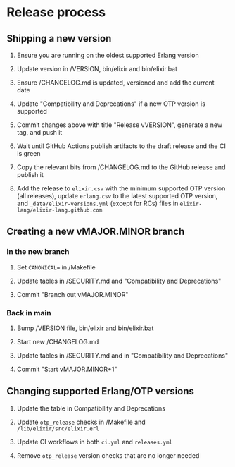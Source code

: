 # Release process

## Shipping a new version

1. Ensure you are running on the oldest supported Erlang version

2. Update version in /VERSION, bin/elixir and bin/elixir.bat

3. Ensure /CHANGELOG.md is updated, versioned and add the current date

4. Update "Compatibility and Deprecations" if a new OTP version is supported

5. Commit changes above with title "Release vVERSION", generate a new tag, and push it

6. Wait until GitHub Actions publish artifacts to the draft release and the CI is green

7. Copy the relevant bits from /CHANGELOG.md to the GitHub release and publish it

8. Add the release to `elixir.csv` with the minimum supported OTP version (all releases), update `erlang.csv` to the latest supported OTP version, and `_data/elixir-versions.yml` (except for RCs) files in `elixir-lang/elixir-lang.github.com`

## Creating a new vMAJOR.MINOR branch

### In the new branch

1. Set `CANONICAL=` in /Makefile

2. Update tables in /SECURITY.md and "Compatibility and Deprecations"

3. Commit "Branch out vMAJOR.MINOR"

### Back in main

1. Bump /VERSION file, bin/elixir and bin/elixir.bat

2. Start new /CHANGELOG.md

3. Update tables in /SECURITY.md and in "Compatibility and Deprecations"

4. Commit "Start vMAJOR.MINOR+1"

## Changing supported Erlang/OTP versions

1. Update the table in Compatibility and Deprecations

2. Update `otp_release` checks in /Makefile and `/lib/elixir/src/elixir.erl`

3. Update CI workflows in both `ci.yml` and `releases.yml`

4. Remove `otp_release` version checks that are no longer needed
